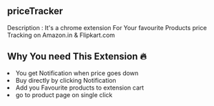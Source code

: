 <h2> priceTracker</h2>
<p>Description : It's a chrome extension For Your favourite Products price Tracking on Amazon.in & Flipkart.com</p>

<h2>Why You need This Extension 🔥</h2>
<li>You get Notification when price goes down</li>
<li>Buy directly by clicking Notification</li>
<li>Add you Favourite products to extension cart</li>
<li>go to product page on single click</li>

